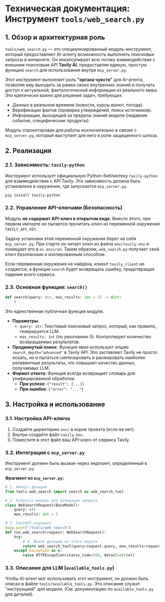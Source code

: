 # Техническая документация: Инструмент `tools/web_search.py`

## 1. Обзор и архитектурная роль
`tools/web_search.py` — это специализированный модуль-инструмент, который предоставляет AI-агенту возможность выполнять поисковые запросы в интернете. Он инкапсулирует всю логику взаимодействия с внешним поисковым API **Tavily AI**, предоставляя единую, простую функцию `search` для использования внутри `mcp_server.py`.

Этот инструмент выполняет роль **"органа чувств"** для AI-агента, позволяя ему выходить за рамки своих внутренних знаний и получать доступ к актуальной, фактологической информации из реального мира. Это критически важно для решения задач, требующих:
*   Данных в реальном времени (новости, курсы валют, погода).
*   Верификации фактов (проверка утверждений, поиск источников).
*   Информации, выходящей за пределы знаний модели (недавние события, специфические продукты).

Модуль спроектирован для работы исключительно в связке с `mcp_server.py`, который выступает для него в роли защищенного шлюза.

## 2. Реализация

### 2.1. Зависимость: `tavily-python`
Инструмент использует официальную Python-библиотеку `tavily-python` для взаимодействия с API Tavily. Эта зависимость должна быть установлена в окружении, где запускается `mcp_server.py`.
```bash
pip install tavily-python
```

### 2.2. Управление API-ключами (Безопасность)
Модуль **не содержит API-ключ в открытом виде**. Вместо этого, при первом импорте он пытается прочитать ключ из переменной окружения `TAVILY_API_KEY`.

Задачу установки этой переменной окружения берет на себя `mcp_server.py`. При старте он читает ключ из файла `env/tavily.env` и помещает его в `os.environ`. Таким образом, `web_search.py` получает свой ключ безопасным и изолированным способом.

Если переменная окружения не найдена, клиент `tavily_client` не создается, а функция `search` будет возвращать ошибку, предотвращая падение всего сервиса.

### 2.3. Основная функция: `search()`
```python
def search(query: str, max_results: int = 5) -> dict:
    # ...
```
Это единственная публичная функция модуля.
*   **Параметры**:
    *   `query: str`: Текстовый поисковый запрос, который, как правило, генерируется LLM.
    *   `max_results: int` (по умолчанию 5): Контролирует количество возвращаемых результатов.
*   **Продвинутый поиск**: Функция явно использует опцию `search_depth="advanced"` в Tavily API. Это заставляет Tavily не просто искать, но и пытаться синтезировать и ранжировать наиболее релевантные результаты, что повышает качество данных, получаемых LLM.
*   **Формат ответа**: Функция всегда возвращает словарь для унифицированной обработки.
    *   **При успехе**: `{"result": [...]}`
    *   **При ошибке**: `{"error": "..."}`

## 3. Настройка и использование

### 3.1. Настройка API-ключа
1.  Создайте директорию `env/` в корне проекта (если ее нет).
2.  Внутри создайте файл `tavily.env`.
3.  Поместите в этот файл ваш API-ключ от сервиса Tavily.

### 3.2. Интеграция с `mcp_server.py`
Инструмент должен быть вызван через эндпоинт, определенный в `mcp_server.py`.

**Фрагмент из `mcp_server.py`:**
```python
# 1. Импорт функции
from tools.web_search import search as web_search_tool

# 2. Pydantic-модель для валидации запроса
class WebSearchRequest(BaseModel):
    query: str
    max_results: int = 5

# 3. FastAPI-эндпоинт
@app.post("/tools/web_search")
def run_web_search(request: WebSearchRequest):
    try:
        # 4. Вызов функции из этого модуля
        return web_search_tool(query=request.query, max_results=request.max_results)
    except Exception as e:
        raise HTTPException(status_code=500, detail=str(e))
```

### 3.3. Описание для LLM (`available_tools.py`)
Чтобы AI-агент мог использовать этот инструмент, он должен быть описан в файле `tools/available_tools.py`. Это описание служит "инструкцией" для модели. (См. документацию по `available_tools.py` для деталей).